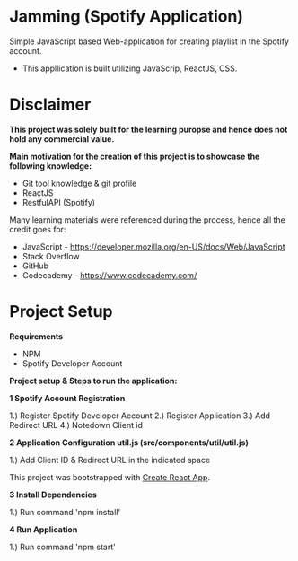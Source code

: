 # Jamming (Spotify Application)
Simple JavaScript based Web-application for creating playlist in the Spotify account.
 - This appllication is built utilizing JavaScrip, ReactJS, CSS.

# Disclaimer
**This project was solely built for the learning puropse and hence does not hold any commercial value.**

**Main motivation for the creation of this project is to showcase the following knowledge:**

  - Git tool knowledge & git profile
  - ReactJS
  - RestfulAPI (Spotify)

Many learning materials were referenced during the process, hence all the credit goes for:
- JavaScript - https://developer.mozilla.org/en-US/docs/Web/JavaScript
- Stack Overflow
- GitHub
- Codecademy - https://www.codecademy.com/

# Project Setup

**Requirements**

  - NPM 
  - Spotify Developer Account
  

 **Project setup & Steps to run the application:**
 
 **1 Spotify Account Registration**

1.) Register Spotify Developer Account
2.) Register Application
3.) Add Redirect URL
4.) Notedown Client id
 
 **2 Application Configuration util.js (src/components/util/util.js)**
 
 1.) Add Client ID & Redirect URL in the indicated space 
 
This project was bootstrapped with [Create React App](https://github.com/facebook/create-react-app).

**3 Install Dependencies**

1.) Run command 'npm install'

**4 Run Application**

1.) Run command 'npm start'
